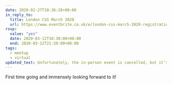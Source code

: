 ```yaml
---
date: 2020-02-27T10:36:28+00:00
in_reply_to:
  title: London CSS March 2020
  url: https://www.eventbrite.co.uk/e/london-css-march-2020-registration-95887400797
rsvp:
  value: "yes"
  date: 2020-03-12T18:30:00+00:00
  end: 2020-03-12T21:30:00+00:00
tags:
  - meetup
  - virtual
updated_text: Unfortunately, the in-person event is cancelled, but it’s still running <a href="https://www.twitch.tv/londoncss">remotely</a>!
---
```


First time going and immensely looking forward to it!
